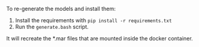 To re-generate the models and install them: 

1. Install the requirements with `pip install -r requirements.txt`
2. Run the `generate.bash` script.

It will recreate the *.mar files that are mounted inside the docker container.